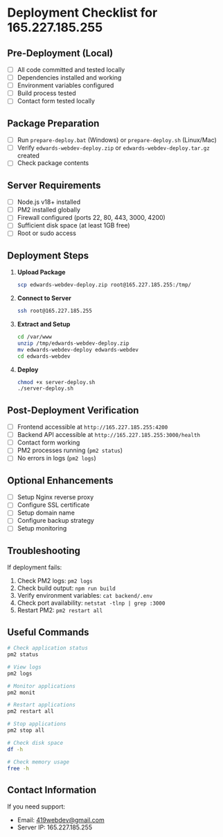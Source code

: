 # Deployment Checklist for 165.227.185.255

## Pre-Deployment (Local)

- [ ] All code committed and tested locally
- [ ] Dependencies installed and working
- [ ] Environment variables configured
- [ ] Build process tested
- [ ] Contact form tested locally

## Package Preparation

- [ ] Run `prepare-deploy.bat` (Windows) or `prepare-deploy.sh` (Linux/Mac)
- [ ] Verify `edwards-webdev-deploy.zip` or `edwards-webdev-deploy.tar.gz` created
- [ ] Check package contents

## Server Requirements

- [ ] Node.js v18+ installed
- [ ] PM2 installed globally
- [ ] Firewall configured (ports 22, 80, 443, 3000, 4200)
- [ ] Sufficient disk space (at least 1GB free)
- [ ] Root or sudo access

## Deployment Steps

1. **Upload Package**
   ```bash
   scp edwards-webdev-deploy.zip root@165.227.185.255:/tmp/
   ```

2. **Connect to Server**
   ```bash
   ssh root@165.227.185.255
   ```

3. **Extract and Setup**
   ```bash
   cd /var/www
   unzip /tmp/edwards-webdev-deploy.zip
   mv edwards-webdev-deploy edwards-webdev
   cd edwards-webdev
   ```

4. **Deploy**
   ```bash
   chmod +x server-deploy.sh
   ./server-deploy.sh
   ```

## Post-Deployment Verification

- [ ] Frontend accessible at `http://165.227.185.255:4200`
- [ ] Backend API accessible at `http://165.227.185.255:3000/health`
- [ ] Contact form working
- [ ] PM2 processes running (`pm2 status`)
- [ ] No errors in logs (`pm2 logs`)

## Optional Enhancements

- [ ] Setup Nginx reverse proxy
- [ ] Configure SSL certificate
- [ ] Setup domain name
- [ ] Configure backup strategy
- [ ] Setup monitoring

## Troubleshooting

If deployment fails:

1. Check PM2 logs: `pm2 logs`
2. Check build output: `npm run build`
3. Verify environment variables: `cat backend/.env`
4. Check port availability: `netstat -tlnp | grep :3000`
5. Restart PM2: `pm2 restart all`

## Useful Commands

```bash
# Check application status
pm2 status

# View logs
pm2 logs

# Monitor applications
pm2 monit

# Restart applications
pm2 restart all

# Stop applications
pm2 stop all

# Check disk space
df -h

# Check memory usage
free -h
```

## Contact Information

If you need support:
- Email: 419webdev@gmail.com
- Server IP: 165.227.185.255
